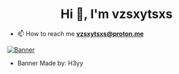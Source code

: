 <h1 align="center">Hi 👋, I'm vzsxytsxs</h1>

- 📫 How to reach me **vzsxytsxs@proton.me**

[![Banner](https://media.discordapp.net/attachments/1342581557944123532/1413189260013600798/Design_680x240.png?ex=68bb068f&is=68b9b50f&hm=b67ce2d5a20b69ebfd7efa887364807dc8e6d8b7041b25a1a8f81fabee6c9b00&=)](https://github.com/h3yyx)
- Banner Made by: H3yy 


